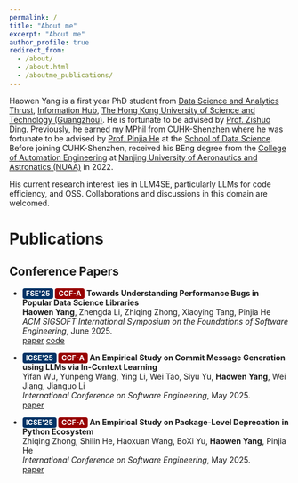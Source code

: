 ```yaml
---
permalink: /
title: "About me"
excerpt: "About me"
author_profile: true
redirect_from: 
  - /about/
  - /about.html
  - /aboutme_publications/
---
```


Haowen Yang is a first year PhD student from [Data Science and Analytics Thrust](https://dsa.hkust-gz.edu.cn/), [Information Hub](https://www.hkust-gz.edu.cn/academics/hubs-and-thrust-areas/information-hub/), [The Hong Kong University of Science and Technology (Guangzhou)](https://www.hkust-gz.edu.cn/).
He is fortunate to be advised by [Prof. Zishuo Ding](https://personal.hkust-gz.edu.cn/ding/). 
Previously, he earned my MPhil from CUHK-Shenzhen where he was fortunate to be advised by [Prof. Pinjia He](https://pinjiahe.github.io/) at the [School of Data Science](https://cs.pku.edu.cn/). Before joining CUHK-Shenzhen, received his BEng degree from the [College of Automation Engineering](https://cae.nuaa.edu.cn/zdh_en/) at [Nanjing University of Aeronautics and Astronatics (NUAA)](https://www.nuaa.edu.cn/) in 2022.

His current research interest lies in LLM4SE, particularly LLMs for code efficiency, and OSS. 
Collaborations and discussions in this domain are welcomed.





# Publications

## Conference Papers


- **<span style="background-color:#003366; color:white; padding:2px 6px; border-radius:4px; font-size:0.9em;">FSE'25</span>
<span style="background-color:#990000; color:white; padding:2px 6px; border-radius:4px; font-size:0.9em;">CCF-A</span> Towards Understanding Performance Bugs in Popular Data Science Libraries**  
  **Haowen Yang**, Zhengda Li, Zhiqing Zhong, Xiaoying Tang, Pinjia He  
  *ACM SIGSOFT International Symposium on the Foundations of Software Engineering*, June 2025.  
  [paper](#) [code](#)

- **<span style="background-color:#003366; color:white; padding:2px 6px; border-radius:4px; font-size:0.9em;">ICSE'25</span>
<span style="background-color:#990000; color:white; padding:2px 6px; border-radius:4px; font-size:0.9em;">CCF-A</span>
  An Empirical Study on Commit Message Generation using LLMs via In-Context Learning**  
  Yifan Wu, Yunpeng Wang, Ying Li, Wei Tao, Siyu Yu, **Haowen Yang**, Wei Jiang, Jianguo Li  
  *International Conference on Software Engineering*, May 2025.  
  [paper](https://arxiv.org/abs/2502.18904)

- **<span style="background-color:#003366; color:white; padding:2px 6px; border-radius:4px; font-size:0.9em;">ICSE'25</span>
<span style="background-color:#990000; color:white; padding:2px 6px; border-radius:4px; font-size:0.9em;">CCF-A</span>
  An Empirical Study on Package-Level Deprecation in Python Ecosystem**  
  Zhiqing Zhong, Shilin He, Haoxuan Wang, BoXi Yu, **Haowen Yang**, Pinjia He  
  *International Conference on Software Engineering*, May 2025.  
  [paper](https://arxiv.org/abs/2408.10327)

